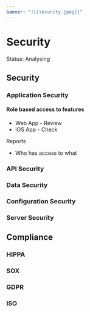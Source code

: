 ```yaml
---
banner: "![[security.jpeg]]"
---
```

# Security
Status: Analysing

## Security 
### Application Security
#### Role based access to features

- Web App - Review
- iOS App - Check

Reports
- Who has access to what

### API Security
### Data Security
### Configuration Security
### Server Security

## Compliance
### HIPPA
### SOX
### GDPR
### ISO



